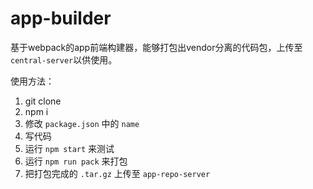 # app-builder

基于webpack的app前端构建器，能够打包出vendor分离的代码包，上传至```central-server```以供使用。

使用方法：

1. git clone
2. npm i
3. 修改 ```package.json``` 中的 ```name```
4. 写代码
5. 运行 ```npm start``` 来测试
6. 运行 ```npm run pack``` 来打包
7. 把打包完成的 ```.tar.gz``` 上传至 ```app-repo-server```